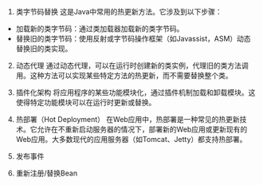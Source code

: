 1. 类字节码替换
这是Java中常用的热更新方法。它涉及到以下步骤：
- 加载新的类字节码：通过类加载器加载新的类字节码。
- 替换旧的类字节码：使用反射或字节码操作框架（如Javassist，ASM）动态替换旧的类实现。
2. 动态代理
通过动态代理，可以在运行时创建新的类实例，代理旧的类方法调用。这种方法可以实现某些特定方法的热更新，而不需要替换整个类。
3. 插件化架构
将应用程序的某些功能模块化，通过插件机制加载和卸载模块。这使得特定功能模块可以在运行时更新或替换。
4. 热部署（Hot Deployment）
在Web应用中，热部署是一种常见的热更新技术。它允许在不重新启动服务器的情况下，部署新的Web应用或更新现有的Web应用。大多数现代的应用服务器（如Tomcat、Jetty）都支持热部署。

1. 发布事件
2. 重新注册/替换Bean